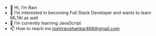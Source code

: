 - 👋 Hi, I’m Ravi
- 👀 I’m interested in becoming Full Stack Developer and wants to learn ML?AI as well
- 🌱 I’m currently learning JavaScript
- 📫 How to reach me joshiravishankar466@gmail.com

<!---
Ravi3306/Ravi3306 is a ✨ special ✨ repository because its `README.md` (this file) appears on your GitHub profile.
You can click the Preview link to take a look at your changes.
--->
